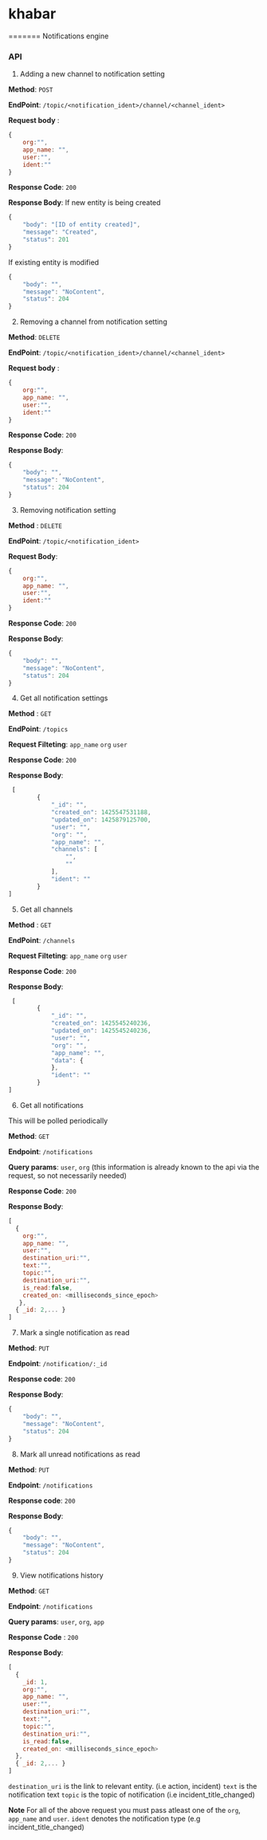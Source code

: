 # khabar
=======
Notifications engine

### API

1. Adding a new channel to notification setting

  **Method**: `POST`
   
  **EndPoint**: `/topic/<notification_ident>/channel/<channel_ident>`
  
  **Request body** :
  ```js
  {
      org:"",
      app_name: "",
      user:"",
      ident:""
  }
  ``` 
  **Response Code**: `200`

  **Response Body**:
  If new entity is being created 
  ```js
  {
      "body": "[ID of entity created]",
      "message": "Created",
      "status": 201
  }
  ```

  If existing entity is modified
  ```js
  {
      "body": "",
      "message": "NoContent",
      "status": 204
  }
  ```
  
2. Removing a channel from notification setting

  **Method**: `DELETE`

  **EndPoint**: `/topic/<notification_ident>/channel/<channel_ident>`
  
  **Request body** :
  
  ```js
  {
      org:"",
      app_name: "",
      user:"",
      ident:""
  }
  ``` 
  **Response Code**: `200`

  **Response Body**:
  ```js
  {
      "body": "",
      "message": "NoContent",
      "status": 204
  }
  ```

3. Removing  notification setting

  **Method** : `DELETE`
 
  **EndPoint**: `/topic/<notification_ident>`
 
  **Request Body**:
 
  ```js
  {
      org:"",
      app_name: "",
      user:"",
      ident:""
  }
  ```
  **Response Code**: `200`

  **Response Body**:
  ```js
  {
      "body": "",
      "message": "NoContent",
      "status": 204
  }
  ```

4. Get all notification settings

 **Method** : `GET`
 
 **EndPoint**: `/topics`
 
 **Request Filteting**: `app_name` `org` `user`

 **Response Code**: `200`
 
 **Response Body**:
 
```js
 [
        {
            "_id": "",
            "created_on": 1425547531188,
            "updated_on": 1425879125700,
            "user": "",
            "org": "",
            "app_name": "",
            "channels": [
                "",
                ""
            ],
            "ident": ""
        }
]
```

5. Get all channels

 **Method** : `GET`
 
 **EndPoint**: `/channels`
 
 **Request Filteting**: `app_name` `org` `user`

 **Response Code**: `200`
 
 **Response Body**:
 
```js
 [
        {
            "_id": "",
            "created_on": 1425545240236,
            "updated_on": 1425545240236,
            "user": "",
            "org": "",
            "app_name": "",
            "data": {
            },
            "ident": ""
        }
]
```

6. Get all notifications

  This will be polled periodically 

  **Method**: `GET`

  **Endpoint**: `/notifications`

  **Query params**: `user`, `org` (this information is already known to the api via the request, so not necessarily needed)

  **Response Code**: `200`

  **Response Body**:
  
  ```js
  [
    {
      org:"",
      app_name: "",
      user:"",
      destination_uri:"",
      text:"",
      topic:"",
      destination_uri:"",
      is_read:false,
      created_on: <milliseconds_since_epoch>
     },
    { _id: 2,... }
  ]
  ```

7. Mark a single notification as read

  **Method**: `PUT`
  
  **Endpoint**: `/notification/:_id`
  
  **Response code**: `200`

  **Response Body**:
  ```js
  {
      "body": "",
      "message": "NoContent",
      "status": 204
  }
  ```

8. Mark all unread notifications as read

  **Method**: `PUT`
  
  **Endpoint**: `/notifications`
  
  **Response code**: `200`

  **Response Body**:
  ```js
  {
      "body": "",
      "message": "NoContent",
      "status": 204
  }
  ```

9. View notifications history

  **Method**: `GET`
  
  **Endpoint**: `/notifications`
  
  **Query params**: `user`, `org`, `app`

  **Response Code** : `200`
  
  **Response Body**:
  
  ```js
  [
    {
      _id: 1,
      org:"",
      app_name: "",
      user:"",
      destination_uri:"",
      text:"",
      topic:"",
      destination_uri:"",
      is_read:false,
      created_on: <milliseconds_since_epoch>
    },
    { _id: 2,... }
  ]
  ```
  
`destination_uri` is  the link to relevant entity. (i.e action, incident)
`text` is the notification text
`topic` is the topic of notification (i.e incident_title_changed)


**Note**
For all of the above request you must pass atleast one of the `org`, `app_name` and `user`.
`ident` denotes the notification type (e.g incident_title_changed)
